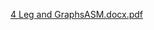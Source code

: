 [4 Leg and GraphsASM.docx.pdf](https://github.com/Expo135/CAD-Project-Portfolio/files/10339961/4.Leg.and.GraphsASM.docx.pdf)
